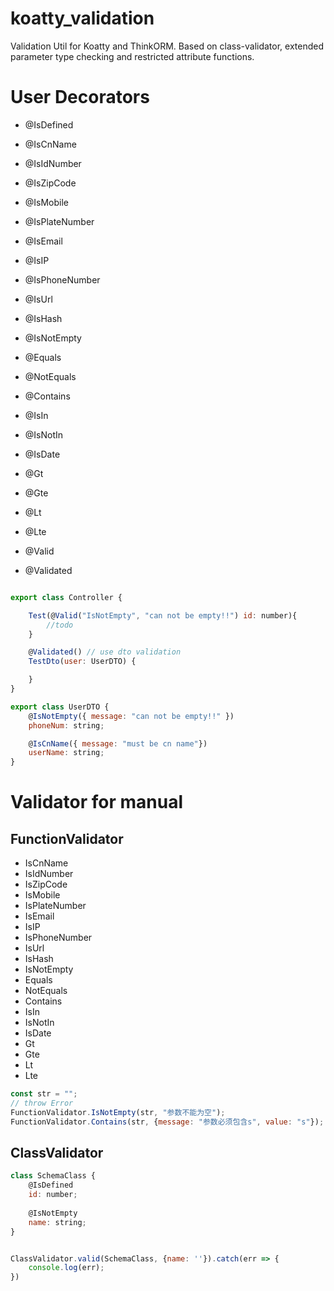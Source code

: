 # koatty_validation
Validation Util for Koatty and ThinkORM. Based on class-validator, extended parameter type checking and restricted attribute functions.


# User Decorators

* @IsDefined
* @IsCnName
* @IsIdNumber
* @IsZipCode
* @IsMobile
* @IsPlateNumber
* @IsEmail
* @IsIP
* @IsPhoneNumber
* @IsUrl
* @IsHash
* @IsNotEmpty
* @Equals
* @NotEquals
* @Contains
* @IsIn
* @IsNotIn
* @IsDate
* @Gt
* @Gte
* @Lt
* @Lte
  
* @Valid
* @Validated



```js

export class Controller {

    Test(@Valid("IsNotEmpty", "can not be empty!!") id: number){
        //todo
    }

    @Validated() // use dto validation
    TestDto(user: UserDTO) {

    }
}

export class UserDTO {
    @IsNotEmpty({ message: "can not be empty!!" })
    phoneNum: string;

    @IsCnName({ message: "must be cn name"})
    userName: string;
}

```

# Validator for manual

## FunctionValidator

* IsCnName
* IsIdNumber
* IsZipCode
* IsMobile
* IsPlateNumber
* IsEmail
* IsIP
* IsPhoneNumber
* IsUrl
* IsHash
* IsNotEmpty
* Equals
* NotEquals
* Contains
* IsIn
* IsNotIn
* IsDate
* Gt
* Gte
* Lt
* Lte

```js
const str = "";
// throw Error
FunctionValidator.IsNotEmpty(str, "参数不能为空");
FunctionValidator.Contains(str, {message: "参数必须包含s", value: "s"});
```

## ClassValidator

```js
class SchemaClass {
    @IsDefined
    id: number;
    
    @IsNotEmpty
    name: string;
}


ClassValidator.valid(SchemaClass, {name: ''}).catch(err => {
    console.log(err);
})
```


